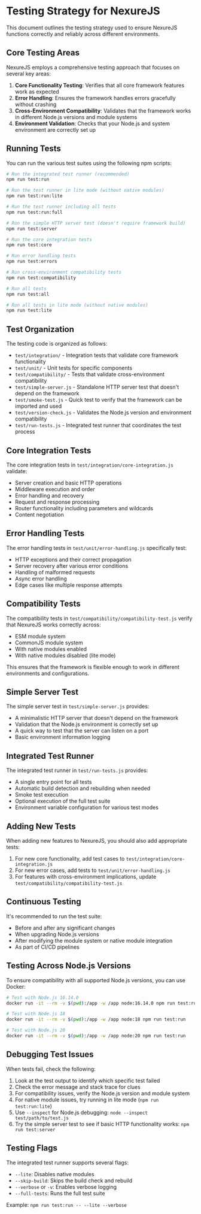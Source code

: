 # Testing Strategy for NexureJS

This document outlines the testing strategy used to ensure NexureJS functions correctly and reliably across different environments.

## Core Testing Areas

NexureJS employs a comprehensive testing approach that focuses on several key areas:

1. **Core Functionality Testing**: Verifies that all core framework features work as expected
2. **Error Handling**: Ensures the framework handles errors gracefully without crashing
3. **Cross-Environment Compatibility**: Validates that the framework works in different Node.js versions and module systems
4. **Environment Validation**: Checks that your Node.js and system environment are correctly set up

## Running Tests

You can run the various test suites using the following npm scripts:

```bash
# Run the integrated test runner (recommended)
npm run test:run

# Run the test runner in lite mode (without native modules)
npm run test:run:lite

# Run the test runner including all tests
npm run test:run:full

# Run the simple HTTP server test (doesn't require framework build)
npm run test:server

# Run the core integration tests
npm run test:core

# Run error handling tests
npm run test:errors

# Run cross-environment compatibility tests
npm run test:compatibility

# Run all tests
npm run test:all

# Run all tests in lite mode (without native modules)
npm run test:lite
```

## Test Organization

The testing code is organized as follows:

- `test/integration/` - Integration tests that validate core framework functionality
- `test/unit/` - Unit tests for specific components
- `test/compatibility/` - Tests that validate cross-environment compatibility
- `test/simple-server.js` - Standalone HTTP server test that doesn't depend on the framework
- `test/smoke-test.js` - Quick test to verify that the framework can be imported and used
- `test/version-check.js` - Validates the Node.js version and environment compatibility
- `test/run-tests.js` - Integrated test runner that coordinates the test process

## Core Integration Tests

The core integration tests in `test/integration/core-integration.js` validate:

- Server creation and basic HTTP operations
- Middleware execution and order
- Error handling and recovery
- Request and response processing
- Router functionality including parameters and wildcards
- Content negotiation

## Error Handling Tests

The error handling tests in `test/unit/error-handling.js` specifically test:

- HTTP exceptions and their correct propagation
- Server recovery after various error conditions
- Handling of malformed requests
- Async error handling
- Edge cases like multiple response attempts

## Compatibility Tests

The compatibility tests in `test/compatibility/compatibility-test.js` verify that NexureJS works correctly across:

- ESM module system
- CommonJS module system
- With native modules enabled
- With native modules disabled (lite mode)

This ensures that the framework is flexible enough to work in different environments and configurations.

## Simple Server Test

The simple server test in `test/simple-server.js` provides:

- A minimalistic HTTP server that doesn't depend on the framework
- Validation that the Node.js environment is correctly set up
- A quick way to test that the server can listen on a port
- Basic environment information logging

## Integrated Test Runner

The integrated test runner in `test/run-tests.js` provides:

- A single entry point for all tests
- Automatic build detection and rebuilding when needed
- Smoke test execution
- Optional execution of the full test suite
- Environment variable configuration for various test modes

## Adding New Tests

When adding new features to NexureJS, you should also add appropriate tests:

1. For new core functionality, add test cases to `test/integration/core-integration.js`
2. For new error cases, add tests to `test/unit/error-handling.js`
3. For features with cross-environment implications, update `test/compatibility/compatibility-test.js`

## Continuous Testing

It's recommended to run the test suite:

- Before and after any significant changes
- When upgrading Node.js versions
- After modifying the module system or native module integration
- As part of CI/CD pipelines

## Testing Across Node.js Versions

To ensure compatibility with all supported Node.js versions, you can use Docker:

```bash
# Test with Node.js 16.14.0
docker run -it --rm -v $(pwd):/app -w /app node:16.14.0 npm run test:run

# Test with Node.js 18
docker run -it --rm -v $(pwd):/app -w /app node:18 npm run test:run

# Test with Node.js 20
docker run -it --rm -v $(pwd):/app -w /app node:20 npm run test:run
```

## Debugging Test Issues

When tests fail, check the following:

1. Look at the test output to identify which specific test failed
2. Check the error message and stack trace for clues
3. For compatibility issues, verify the Node.js version and module system
4. For native module issues, try running in lite mode (`npm run test:run:lite`)
5. Use `--inspect` for Node.js debugging: `node --inspect test/path/to/test.js`
6. Try the simple server test to see if basic HTTP functionality works: `npm run test:server`

## Testing Flags

The integrated test runner supports several flags:

- `--lite`: Disables native modules
- `--skip-build`: Skips the build check and rebuild
- `--verbose` or `-v`: Enables verbose logging
- `--full-tests`: Runs the full test suite

Example: `npm run test:run -- --lite --verbose`
